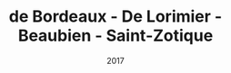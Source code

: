 ---
title: de Bordeaux - De Lorimier - Beaubien - Saint-Zotique
date: '2017'
type: ruelle_verte
district: rosemont
position: { lng: -73.59662212713135, lat: 45.54608679866732 }
---